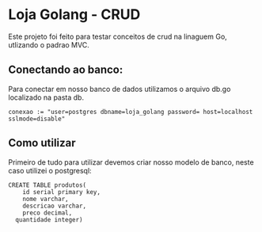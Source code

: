 
# Loja Golang - CRUD

Este projeto foi feito para testar conceitos de crud na linaguem Go, utlizando o padrao MVC.


## Conectando ao banco:
Para conectar em nosso banco de dados utilizamos o arquivo db.go localizado na pasta db.
``````
conexao := "user=postgres dbname=loja_golang password= host=localhost sslmode=disable"

``````
## Como utilizar
Primeiro de tudo para utilizar devemos criar nosso modelo de banco, neste caso utilizei o postgresql:
``````
CREATE TABLE produtos(
	id serial primary key,
	nome varchar,
	descricao varchar,
	preco decimal,
  quantidade integer)
``````


